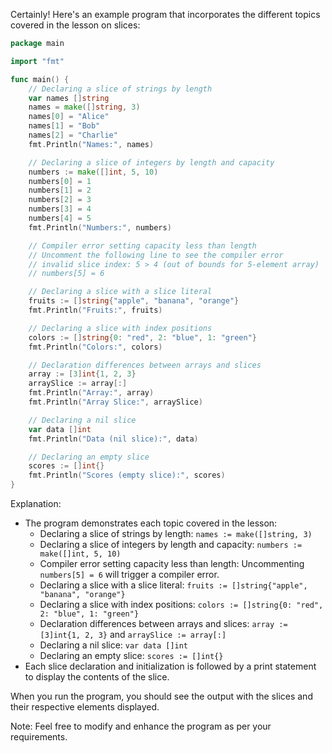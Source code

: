 Certainly! Here's an example program that incorporates the different topics covered in the lesson on slices:

```go
package main

import "fmt"

func main() {
	// Declaring a slice of strings by length
	var names []string
	names = make([]string, 3)
	names[0] = "Alice"
	names[1] = "Bob"
	names[2] = "Charlie"
	fmt.Println("Names:", names)

	// Declaring a slice of integers by length and capacity
	numbers := make([]int, 5, 10)
	numbers[0] = 1
	numbers[1] = 2
	numbers[2] = 3
	numbers[3] = 4
	numbers[4] = 5
	fmt.Println("Numbers:", numbers)

	// Compiler error setting capacity less than length
	// Uncomment the following line to see the compiler error
	// invalid slice index: 5 > 4 (out of bounds for 5-element array)
	// numbers[5] = 6

	// Declaring a slice with a slice literal
	fruits := []string{"apple", "banana", "orange"}
	fmt.Println("Fruits:", fruits)

	// Declaring a slice with index positions
	colors := []string{0: "red", 2: "blue", 1: "green"}
	fmt.Println("Colors:", colors)

	// Declaration differences between arrays and slices
	array := [3]int{1, 2, 3}
	arraySlice := array[:]
	fmt.Println("Array:", array)
	fmt.Println("Array Slice:", arraySlice)

	// Declaring a nil slice
	var data []int
	fmt.Println("Data (nil slice):", data)

	// Declaring an empty slice
	scores := []int{}
	fmt.Println("Scores (empty slice):", scores)
}
```

Explanation:
- The program demonstrates each topic covered in the lesson:
  - Declaring a slice of strings by length: `names := make([]string, 3)`
  - Declaring a slice of integers by length and capacity: `numbers := make([]int, 5, 10)`
  - Compiler error setting capacity less than length: Uncommenting `numbers[5] = 6` will trigger a compiler error.
  - Declaring a slice with a slice literal: `fruits := []string{"apple", "banana", "orange"}`
  - Declaring a slice with index positions: `colors := []string{0: "red", 2: "blue", 1: "green"}`
  - Declaration differences between arrays and slices: `array := [3]int{1, 2, 3}` and `arraySlice := array[:]`
  - Declaring a nil slice: `var data []int`
  - Declaring an empty slice: `scores := []int{}`
- Each slice declaration and initialization is followed by a print statement to display the contents of the slice.

When you run the program, you should see the output with the slices and their respective elements displayed.

Note: Feel free to modify and enhance the program as per your requirements.